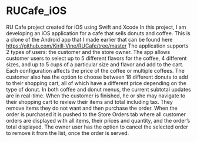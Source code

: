 # RUCafe_iOS
RU Cafe project created for iOS using Swift and Xcode
In this project, I am developing an iOS application for a cafe that sells donuts and coffee. This is 
a clone of the Android app that I made earlier that can be found here https://github.com/Kirill-Vine/RUCafe/tree/master
The application supports 2 types of users: the customer and the store owner.
The app allows customer users to select up to 5 different flavors for the coffee, 4 different sizes,
and up to 5 cups of a particular size and flavor and add to the cart. Each configuration affects
the price of the coffee or multiple coffees. The customer also has the option to choose between
18 different donuts to add to their shopping cart, all of which have a different price depending on
the type of donut. In both coffee and donut menus, the current subtotal updates are in real-time.
When the customer is finished, he or she may navigate to their shopping cart to review their
items and total including tax. They remove items they do not want and then purchase the order.
When the order is purchased it is pushed to the Store Orders tab where all customer orders are
displayed with all items, their prices and quantity, and the order’s total displayed. The owner
user has the option to cancel the selected order to remove it from the list, once the order is
served.
